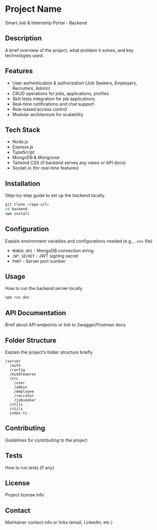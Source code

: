 
# Project Name
Smart Job & Internship Portal - Backend

## Description
A brief overview of the project, what problem it solves, and key technologies used.

## Features
- User authentication & authorization (Job Seekers, Employers, Recruiters, Admin)
- CRUD operations for jobs, applications, profiles
- Skill tests integration for job applications
- Real-time notifications and chat support
- Role-based access control
- Modular architecture for scalability

## Tech Stack
- Node.js
- Express.js
- TypeScript
- MongoDB & Mongoose
- Tailwind CSS (if backend serves any views or API docs)
- Socket.io (for real-time features)

## Installation
Step-by-step guide to set up the backend locally.
```bash
git clone <repo-url>
cd backend
npm install
```

## Configuration
Explain environment variables and configurations needed (e.g., `.env` file)
- `MONGO_URI` - MongoDB connection string
- `JWT_SECRET` - JWT signing secret
- `PORT` - Server port number

## Usage
How to run the backend server locally
```bash
npm run dev
```

## API Documentation
Brief about API endpoints or link to Swagger/Postman docs

## Folder Structure
Explain the project’s folder structure briefly
```
/server
  /auth
  /config
  /middlewares
  /src
    /user
    /admin
    /employee
    /recruter
    /jobseeker
  /utils
  /utils
  index.ts
```

## Contributing
Guidelines for contributing to the project

## Tests
How to run tests (if any)

## License
Project license info

## Contact
Maintainer contact info or links (email, LinkedIn, etc.)
